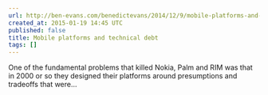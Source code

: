 ```yaml
---
url: http://ben-evans.com/benedictevans/2014/12/9/mobile-platforms-and-technical-debt
created_at: 2015-01-19 14:45 UTC
published: false
title: Mobile platforms and technical debt
tags: []
---
```


One of the fundamental problems that killed Nokia, Palm and RIM was that in 2000 or so they designed their platforms around presumptions and tradeoffs that were…

